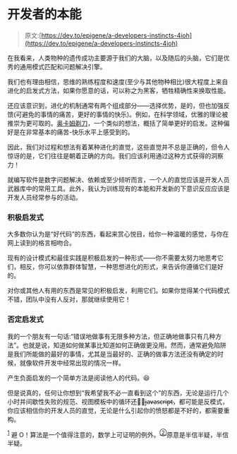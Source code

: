 # 开发者的本能

> 原文:[https://dev.to/epigene/a-developers-instincts-4ioh](https://dev.to/epigene/a-developers-instincts-4ioh)

在我看来，人类物种的遗传成功主要源于我们的大脑，以及随后的头脑，它们是优秀的通用模式匹配和问题解决引擎。

我们也有理由相信，思维的熟练程度和速度(至少与其他物种相比)很大程度上来自进化的启发式方法，如果你愿意的话，可以称之为黑客，牺牲精确性来换取性能。

还应该意识到，进化的机制通常有两个组成部分——选择优势，是的，但也加强反馈(可避免的事情的痛苦，更好的事情的快乐)。例如，在科学领域，优雅的理论被推崇为更可取的。[奥卡姆剃刀](https://en.wikipedia.org/wiki/Occam%27s_razor)，一个类似的想法，概括了简单更好的启发。这种偏好是在非常基本的痛苦-快乐水平上感受到的。

因此，我们对过程和想法有着某种进化的直觉，这些直觉并不总是正确的，但令人惊讶的是，它们往往是朝着正确的方向。我们应该利用通过这种方式获得的洞察力！

就编写软件是数字问题解决、依赖或至少倾听而言，一个人的直觉应该是开发人员武器库中的常用工具。此外，我认为训练现有的本能和开发新的下意识反应应该是开发人员经常参与的活动。

### [](#positive-heuristics)积极启发式

大多数你认为是“好代码”的东西，看起来赏心悦目，给你一种温暖的感觉，与你在网上读到的格言相吻合。

现有的设计模式和最佳实践是积极启发的一种形式——你不需要太努力地思考它们，相反，你可以依靠群体智慧，一种思想进化的形式，来告诉你遵循它们是好的。

对你或其他人有用的东西是常见的积极启发，利用它们。如果你觉得某个代码模式不错，团队中没有人反对，那就继续使用它！

### [](#negative-heuristics)否定启发式

我的一个朋友有一句话:“错误地做事有无限多种方法，但正确地做事只有几种方法”。也就是说，知道如何做某事比知道如何正确做更没用。然而，通常避免陷阱是我们所能做的最好的事情，尤其是当最好的、正确的做事方法还没有确定的时候，就像软件开发中经常出现的情况一样。

产生负面启发的一个简单方法是阅读他人的代码。😆

但是说真的，任何让你想到“我希望我不必一直看到这个”的东西，无论是运行几个小时并间歇性失败的规范、视图模板中的循环还是̶j̶a̶v̶a̶s̶c̶r̶i̶p̶t̶，都可能是反模式，你应该相信你的开发人员的直觉，无论是什么引起你的愤怒都是不好的，都需要重构。

<sup>[1](#footnote1)</sup> 避 O！算法是一个值得注意的，数学上可证明的例外。<sup>[②](#footnote2)</sup>原意是半信半疑，半信半疑。